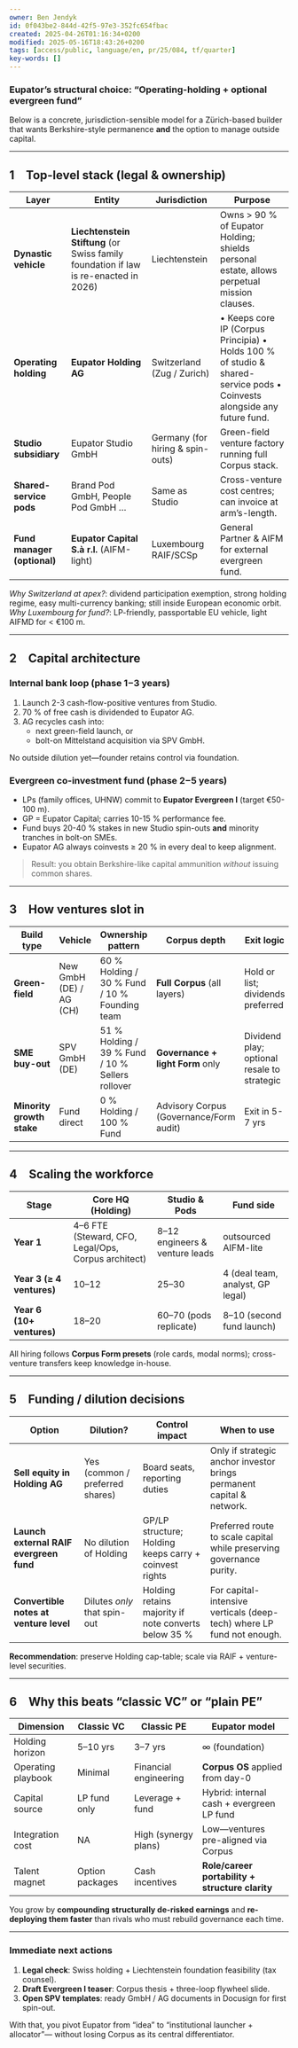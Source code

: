 ```yaml
---
owner: Ben Jendyk
id: 0f043be2-844d-42f5-97e3-352fc654fbac
created: 2025-04-26T01:16:34+0200
modified: 2025-05-16T18:43:26+0200
tags: [access/public, language/en, pr/25/084, tf/quarter]
key-words: []
---
```


### Eupator’s structural choice: **“Operating-holding + optional evergreen fund”**  
Below is a concrete, jurisdiction-sensible model for a Zürich-based builder that wants Berkshire-style permanence **and** the option to manage outside capital.

---

## 1 Top-level stack (legal & ownership)

| Layer | Entity | Jurisdiction | Purpose |
|-------|--------|--------------|---------|
| **Dynastic vehicle** | **Liechtenstein Stiftung** (or Swiss family foundation if law is re-enacted in 2026) | Liechtenstein | Owns > 90 % of Eupator Holding; shields personal estate, allows perpetual mission clauses. |
| **Operating holding** | **Eupator Holding AG** | Switzerland (Zug / Zurich) | • Keeps core IP (Corpus Principia) • Holds 100 % of studio & shared-service pods • Coinvests alongside any future fund. |
| **Studio subsidiary** | Eupator Studio GmbH | Germany (for hiring & spin-outs) | Green-field venture factory running full Corpus stack. |
| **Shared-service pods** | Brand Pod GmbH, People Pod GmbH … | Same as Studio | Cross-venture cost centres; can invoice at arm’s-length. |
| **Fund manager (optional)** | **Eupator Capital S.à r.l.** (AIFM-light) | Luxembourg RAIF/SCSp | General Partner & AIFM for external evergreen fund. |

*Why Switzerland at apex?*: dividend participation exemption, strong holding regime, easy multi-currency banking; still inside European economic orbit.  
*Why Luxembourg for fund?*: LP-friendly, passportable EU vehicle, light AIFMD for < €100 m.

---

## 2 Capital architecture

### Internal bank loop (phase 1 – 3 years)
1. Launch 2-3 cash-flow-positive ventures from Studio.  
2. 70 % of free cash is dividended to Eupator AG.  
3. AG recycles cash into:  
   - next green-field launch, or  
   - bolt-on Mittelstand acquisition via SPV GmbH.  

No outside dilution yet—founder retains control via foundation.

### Evergreen co-investment fund (phase 2 – 5 years)
- LPs (family offices, UHNW) commit to **Eupator Evergreen I** (target €50-100 m).  
- GP = Eupator Capital; carries 10-15 % performance fee.  
- Fund buys 20-40 % stakes in new Studio spin-outs **and** minority tranches in bolt-on SMEs.  
- Eupator AG always coinvests ≥ 20 % in every deal to keep alignment.

> Result: you obtain Berkshire-like capital ammunition *without* issuing common shares.

---

## 3 How ventures slot in

| Build type | Vehicle | Ownership pattern | Corpus depth | Exit logic |
|------------|---------|-------------------|--------------|------------|
| **Green-field** | New GmbH (DE) / AG (CH) | 60 % Holding / 30 % Fund / 10 % Founding team | **Full Corpus** (all layers) | Hold or list; dividends preferred |
| **SME buy-out** | SPV GmbH (DE) | 51 % Holding / 39 % Fund / 10 % Sellers rollover | **Governance + light Form** only | Dividend play; optional resale to strategic |
| **Minority growth stake** | Fund direct | 0 % Holding / 100 % Fund | Advisory Corpus (Governance/Form audit) | Exit in 5-7 yrs |

---

## 4 Scaling the workforce

| Stage | Core HQ (Holding) | Studio & Pods | Fund side |
|-------|-------------------|---------------|-----------|
| **Year 1** | 4–6 FTE (Steward, CFO, Legal/Ops, Corpus architect) | 8–12 engineers & venture leads | outsourced AIFM-lite |
| **Year 3 (≥ 4 ventures)** | 10–12 | 25–30 | 4 (deal team, analyst, GP legal) |
| **Year 6 (10+ ventures)** | 18–20 | 60–70 (pods replicate) | 8–10 (second fund launch) |

All hiring follows **Corpus Form presets** (role cards, modal norms); cross-venture transfers keep knowledge in-house.

---

## 5 Funding / dilution decisions

| Option | Dilution? | Control impact | When to use |
|--------|-----------|----------------|-------------|
| **Sell equity in Holding AG** | Yes (common / preferred shares) | Board seats, reporting duties | Only if strategic anchor investor brings permanent capital & network. |
| **Launch external RAIF evergreen fund** | No dilution of Holding | GP/LP structure; Holding keeps carry + coinvest rights | Preferred route to scale capital while preserving governance purity. |
| **Convertible notes at venture level** | Dilutes *only* that spin-out | Holding retains majority if note converts below 35 % | For capital-intensive verticals (deep-tech) where LP fund not enough. |

**Recommendation**: preserve Holding cap-table; scale via RAIF + venture-level securities.

---

## 6 Why this beats “classic VC” or “plain PE”

| Dimension | Classic VC | Classic PE | Eupator model |
|-----------|------------|------------|---------------|
| Holding horizon | 5–10 yrs | 3–7 yrs | ∞ (foundation) |
| Operating playbook | Minimal | Financial engineering | **Corpus OS** applied from day-0 |
| Capital source | LP fund only | Leverage + fund | Hybrid: internal cash + evergreen LP fund |
| Integration cost | NA | High (synergy plans) | Low—ventures pre-aligned via Corpus |
| Talent magnet | Option packages | Cash incentives | **Role/career portability + structure clarity** |

You grow by **compounding structurally de-risked earnings** and **re-deploying them faster** than rivals who must rebuild governance each time.

---

### Immediate next actions  
1. **Legal check**: Swiss holding + Liechtenstein foundation feasibility (tax counsel).  
2. **Draft Evergreen I teaser**: Corpus thesis + three-loop flywheel slide.  
3. **Open SPV templates**: ready GmbH / AG documents in Docusign for first spin-out.

With that, you pivot Eupator from “idea” to “institutional launcher + allocator”— without losing Corpus as its central differentiator.